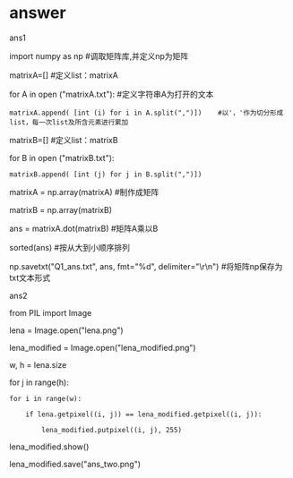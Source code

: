 # answer

ans1

import numpy as np  #调取矩阵库,并定义np为矩阵

matrixA=[]           #定义list：matrixA

for A in open ("matrixA.txt"):       #定义字符串A为打开的文本

    matrixA.append( [int (i) for i in A.split(",")])    #以'，'作为切分形成list，每一次list及所含元素进行累加

matrixB=[]       #定义list：matrixB 

for B in open ("matrixB.txt"):

    matrixB.append( [int (j) for j in B.split(",")])

matrixA = np.array(matrixA)    #制作成矩阵

matrixB = np.array(matrixB)

ans = matrixA.dot(matrixB)     #矩阵A乘以B

sorted(ans)             #按从大到小顺序排列

np.savetxt("Q1_ans.txt", ans, fmt="%d", delimiter="\r\n")  #将矩阵np保存为txt文本形式


ans2

from PIL import Image

lena = Image.open("lena.png")

lena_modified = Image.open("lena_modified.png")

w, h = lena.size

for j in range(h):

    for i in range(w):
    
        if lena.getpixel((i, j)) == lena_modified.getpixel((i, j)):
        
            lena_modified.putpixel((i, j), 255)

lena_modified.show()

lena_modified.save("ans_two.png")
